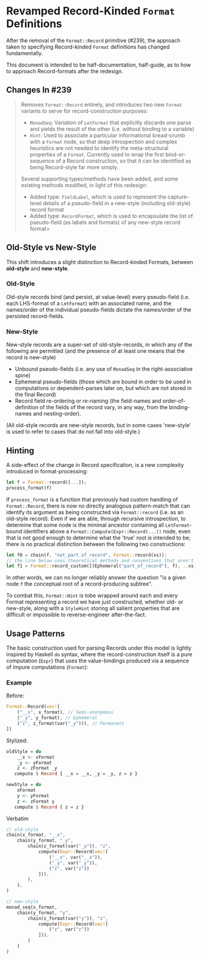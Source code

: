 # Revamped Record-Kinded `Format` Definitions

After the removal of the `Format::Record` primitive (#239), the approach taken to
specifying Record-kinded `Format` definitions has changed fundamentally.

This document is intended to be half-documentation, half-guide, as to how to approach
Record-formats after the redesign.

## Changes In #239

> Removes `Format::Record` entirely, and introduces two new `Format` variants to serve for record-construction purposes:
>
> - `MonadSeq`: Variation of `LetFormat` that explicitly discards one parse and yields the result of the other (i.e. without binding to a variable)
> - `Hint`: Used to associate a particular informational bread-crumb with a `Format` node, so that deep introspection and complex heuristics are not needed to identify the meta-structural properties of a `Format`. Currently used to wrap the first bind-or-sequence of a Record construction, so that it can be identified as being Record-style far more simply.
>
> Several supporting types/methods have been added, and some existing methods modified, in light of this redesign:
>
> - Added type: `FieldLabel`, which is used to represent the capture-level details of a pseudo-field in a new-style (including old-style) record format
> - Added type: `RecordFormat`, which is used to encapsulate the list of pseudo-field (as labels and formats) of any new-style record format>

## Old-Style vs New-Style

This shift introduces a slight distinction to Record-kinded Formats, between **old-style** and **new-style**.

### Old-Style

Old-style records bind (and persist, at value-level) every pseudo-field (i.e. each LHS-format of a `LetFormat`) with an associated name, and the names/order of the individual pseudo-fields dictate the names/order of the persisted record-fields.

### New-Style

New-style records are a super-set of old-style-records, in which any of the following are permitted (and the presence of at least one means that the record is new-style)

- Unbound pseudo-fields (i.e. any use of `MonadSeq` in the right-associative spine)
- Ephemeral pseudo-fields (those which are bound in order to be used in computations or dependent-parses later on, but which are not stored in the final Record)
- Record field re-ordering or re-naming (the field-names and order-of-definition of the fields of the record vary, in any way, from the binding-names and nesting-order).

(All old-style records are new-style records, but in some cases 'new-style' is used to refer to cases that do not fall into old-style.)

## Hinting

A side-effect of the change in Record specification, is a new complexity introduced
in format-processing:

```rust
let f = Format::record([...]);
process_format(f)
```

If `process_format` is a function that previously had custom handling of `Format::Record`,
there is now no directly analogous pattern-match that can identify its argument as being
constructed via `Format::record` (i.e. as an old-style record). Even if we are able,
through recursive introspection, to determine that some node is the minimal ancestor containing all `LetFormat`-bound identifiers above a `Format::Compute(Expr::Record(...))`
node, even that is not good enough to determine what the 'true' root is intended to be;
there is no practical distinction between the following two constructions:

```rust
let f0 = chain(f, "not_part_of_record", Format::record(xs));
// the line below uses theoretical methods and conventions that aren't part of the source (yet)
let f1 = Format::record_custom([(Ephemeral("part_of_record"), f), ..xs]);
```

In other words, we can no longer reliably answer the question "is a given node `f` the conceptual root of a record-producing subtree".

To combat this, `Format::Hint` is tobe wrapped around each and every Format representing a record we have just constructed, whether old- or new-style, along with a `StyleHint` storing all salient properties that are difficult or impossible to reverse-engineer after-the-fact.

## Usage Patterns

The basic construction used for parsing Records under this model is lightly inspired by Haskell `do` syntax, where the record-construction itself is a pure computation (`Expr`) that uses the value-bindings produced via a sequence of  impure computations (`Format`):

### Example

Before:

```rust
Format::Record(vec![
    ("__x", x_format), // Semi-anonymous
    ("_y", y_format), // Ephemeral
    ("z", z_format(var("_y"))), // Permanent
])
```

Stylized:

```haskell
oldStyle = do
    __x <- xFormat
    _y <- yFormat
    z <- zFormat _y
   compute $ Record { __x = __x, _y = _y, z = z }

newStyle = do
    xFormat
    y <- yFormat
    z <- zFormat y
   compute $ Record { z = z }
```

Verbatim

```rust
// old-style
chain(x_format, "__x",
    chain(y_format, "_y",
        chain(z_format(var("_y")), "z",
            compute(Expr::Record(vec![
                ("__x", var("__x")),
                ("_y", var("_y")),
                ("z", var("z"))
            ])),
        ),
    ),
)

// new-style
monad_seq(x_format,
    chain(y_format, "y",
        chain(z_format(var("y")), "z",
            compute(Expr::Record(vec![
                ("z", var("z"))
            ])),
        )
    )
)
```
